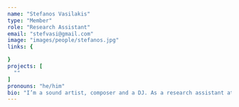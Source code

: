 ```yaml
---
name: "Stefanos Vasilakis"
type: "Member"
role: "Research Assistant"
email: "stefvasi@gmail.com"
image: "images/people/stefanos.jpg"
links: {

}
projects: [
  ""
]
pronouns: "he/him"
bio: "I’m a sound artist, composer and a DJ. As a research assistant at Intelligent Instruments Lab my main task is documenting, organising and expanding the Organium library of technical elements. Currently, I attend the Masters program on Music Technology and Contemporary Practices at the Musical Department of Kapodistrian University of Athens. I have previously studied Applied Mathematics and Physics at the National Technical University of Athens. My fields of artistic and research interest include, inter alia, data sonification, sonic exploration of inaudible wavescapes, audio feature extraction and corpus-based synthesis."
---
```

